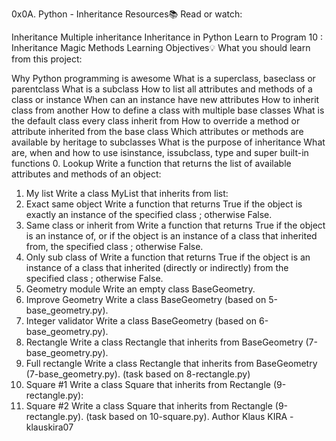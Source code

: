 0x0A. Python - Inheritance
Resources📚
Read or watch:

Inheritance
Multiple inheritance
Inheritance in Python
Learn to Program 10 : Inheritance Magic Methods
Learning Objectives💡
What you should learn from this project:

Why Python programming is awesome
What is a superclass, baseclass or parentclass
What is a subclass
How to list all attributes and methods of a class or instance
When can an instance have new attributes
How to inherit class from another
How to define a class with multiple base classes
What is the default class every class inherit from
How to override a method or attribute inherited from the base class
Which attributes or methods are available by heritage to subclasses
What is the purpose of inheritance
What are, when and how to use isinstance, issubclass, type and super built-in functions
0. Lookup
Write a function that returns the list of available attributes and methods of an object:
1. My list
Write a class MyList that inherits from list:
2. Exact same object
Write a function that returns True if the object is exactly an instance of the specified class ; otherwise False.
3. Same class or inherit from
Write a function that returns True if the object is an instance of, or if the object is an instance of a class that inherited from, the specified class ; otherwise False.
4. Only sub class of
Write a function that returns True if the object is an instance of a class that inherited (directly or indirectly) from the specified class ; otherwise False.
5. Geometry module
Write an empty class BaseGeometry.
6. Improve Geometry
Write a class BaseGeometry (based on 5-base_geometry.py).
7. Integer validator
Write a class BaseGeometry (based on 6-base_geometry.py).
8. Rectangle
Write a class Rectangle that inherits from BaseGeometry (7-base_geometry.py).
9. Full rectangle
Write a class Rectangle that inherits from BaseGeometry (7-base_geometry.py). (task based on 8-rectangle.py)
10. Square #1
Write a class Square that inherits from Rectangle (9-rectangle.py):
11. Square #2
Write a class Square that inherits from Rectangle (9-rectangle.py). (task based on 10-square.py).
Author
Klaus KIRA - klauskira07
